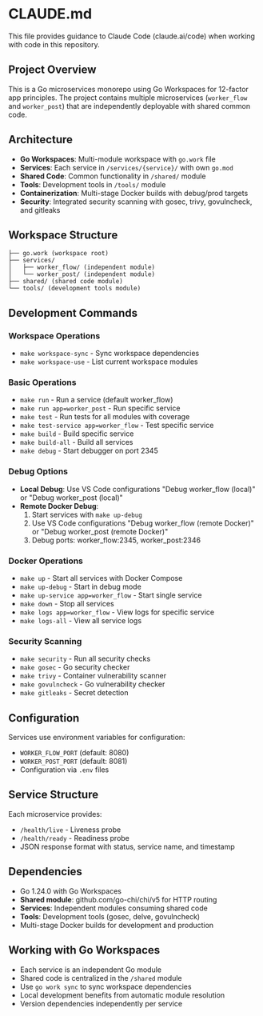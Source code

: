 # CLAUDE.md

This file provides guidance to Claude Code (claude.ai/code) when working with code in this repository.

## Project Overview

This is a Go microservices monorepo using Go Workspaces for 12-factor app principles. The project contains multiple microservices (`worker_flow` and `worker_post`) that are independently deployable with shared common code.

## Architecture

- **Go Workspaces**: Multi-module workspace with `go.work` file
- **Services**: Each service in `/services/{service}/` with own `go.mod`
- **Shared Code**: Common functionality in `/shared/` module
- **Tools**: Development tools in `/tools/` module
- **Containerization**: Multi-stage Docker builds with debug/prod targets
- **Security**: Integrated security scanning with gosec, trivy, govulncheck, and gitleaks

## Workspace Structure

```
├── go.work (workspace root)
├── services/
│   ├── worker_flow/ (independent module)
│   └── worker_post/ (independent module)
├── shared/ (shared code module)
└── tools/ (development tools module)
```

## Development Commands

### Workspace Operations
- `make workspace-sync` - Sync workspace dependencies
- `make workspace-use` - List current workspace modules

### Basic Operations
- `make run` - Run a service (default worker_flow)
- `make run app=worker_post` - Run specific service
- `make test` - Run tests for all modules with coverage
- `make test-service app=worker_flow` - Test specific service
- `make build` - Build specific service
- `make build-all` - Build all services
- `make debug` - Start debugger on port 2345

### Debug Options
- **Local Debug**: Use VS Code configurations "Debug worker_flow (local)" or "Debug worker_post (local)"
- **Remote Docker Debug**: 
  1. Start services with `make up-debug`
  2. Use VS Code configurations "Debug worker_flow (remote Docker)" or "Debug worker_post (remote Docker)"
  3. Debug ports: worker_flow:2345, worker_post:2346

### Docker Operations
- `make up` - Start all services with Docker Compose
- `make up-debug` - Start in debug mode
- `make up-service app=worker_flow` - Start single service
- `make down` - Stop all services
- `make logs app=worker_flow` - View logs for specific service
- `make logs-all` - View all service logs

### Security Scanning
- `make security` - Run all security checks
- `make gosec` - Go security checker
- `make trivy` - Container vulnerability scanner
- `make govulncheck` - Go vulnerability checker
- `make gitleaks` - Secret detection

## Configuration

Services use environment variables for configuration:
- `WORKER_FLOW_PORT` (default: 8080)
- `WORKER_POST_PORT` (default: 8081)
- Configuration via `.env` files

## Service Structure

Each microservice provides:
- `/health/live` - Liveness probe
- `/health/ready` - Readiness probe
- JSON response format with status, service name, and timestamp

## Dependencies

- Go 1.24.0 with Go Workspaces
- **Shared module**: github.com/go-chi/chi/v5 for HTTP routing
- **Services**: Independent modules consuming shared code
- **Tools**: Development tools (gosec, delve, govulncheck)
- Multi-stage Docker builds for development and production

## Working with Go Workspaces

- Each service is an independent Go module
- Shared code is centralized in the `/shared` module
- Use `go work sync` to sync workspace dependencies
- Local development benefits from automatic module resolution
- Version dependencies independently per service